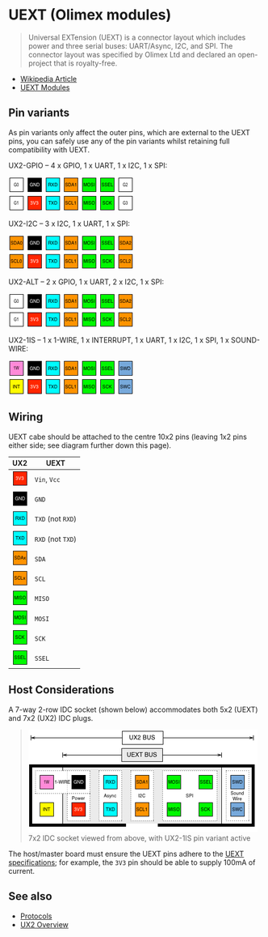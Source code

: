 # UEXT (Olimex modules)

> Universal EXTension (UEXT) is a connector layout which includes power and three serial buses: UART/Async, I2C, and SPI. The connector layout was specified by Olimex Ltd and declared an open-project that is royalty-free.

* [Wikipedia Article](https://www.wikiwand.com/en/UEXT)
* [UEXT Modules](https://www.olimex.com/Products/Modules/UEXT/)

## Pin variants

As pin variants only affect the outer pins, which are external to the UEXT pins, you can safely use any of the pin variants whilst retaining full compatibility with UEXT.

UX2-GPIO – 4 x GPIO, 1 x UART, 1 x I2C, 1 x SPI:

![UX2-GPIO](../../img/ux2-gpio.png)

UX2-I2C – 3 x I2C, 1 x UART, 1 x SPI:

![UX2-I2C](../../img/ux2-i2c.png)

UX2-ALT – 2 x GPIO, 1 x UART, 2 x I2C, 1 x SPI:

![UX2-ALT](../../img/ux2-alt.png)

UX2-1IS – 1 x 1-WIRE, 1 x INTERRUPT, 1 x UART, 1 x I2C, 1 x SPI, 1 x SOUND-WIRE:

![UX2-1IS](../../img/ux2-1is.png)

## Wiring

UEXT cabe should be attached to the centre 10x2 pins (leaving 1x2 pins either side; see diagram further down this page).

| UX2                          | UEXT              |
| ---------------------------- | ----------------- |
| ![3V3](../../pin/3v3.png)    | `Vin`, `Vcc`      |
| ![GND](../../pin/gnd.png)    | `GND`             |
| ![RXD](../../pin/rxd.png)    | `TXD` (not `RXD`) |
| ![TXD](../../pin/txd.png)    | `RXD` (not `TXD`) |
| ![SDAx](../../pin/sda.png)   | `SDA`             |
| ![SCLx](../../pin/scl.png)   | `SCL`             |
| ![MISO](../../pin/miso.png)  | `MISO`            |
| ![MOSI](../../pin/mosi.png)  | `MOSI`            |
| ![SCK](../../pin/sck.png)    | `SCK`             |
| ![SSEL](../../pin/ssel.png)  | `SSEL`            |

## Host Considerations

A 7-way 2-row IDC socket (shown below) accommodates both 5x2 (UEXT) and 7x2 (UX2) IDC plugs.

> ![UX2-IDC](./ux2-idc.png)  
> 7x2 IDC socket viewed from above, with UX2-1IS pin variant active

The host/master board must ensure the UEXT pins adhere to the [UEXT specifications](https://www.olimex.com/Products/Modules/UEXT/resources/UEXT_rev_B.pdf); for example, the `3V3` pin should be able to supply 100mA of current.

## See also

* [Protocols](../../protocols/README.md)
* [UX2 Overview](../../README.md)
